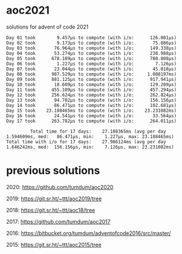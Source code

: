 # aoc2021
solutions for advent of code 2021

```
Day 01 took        9.457µs to compute (with i/o:      126.001µs)
Day 02 took        9.173µs to compute (with i/o:       75.886µs)
Day 03 took       76.964µs to compute (with i/o:      149.338µs)
Day 04 took       53.274µs to compute (with i/o:      238.988µs)
Day 05 took      678.189µs to compute (with i/o:      780.808µs)
Day 06 took        1.227µs to compute (with i/o:        7.126µs)
Day 07 took       23.044µs to compute (with i/o:       45.018µs)
Day 08 took      987.529µs to compute (with i/o:     1.008197ms)
Day 09 took      881.125µs to compute (with i/o:      917.941µs)
Day 10 took       18.609µs to compute (with i/o:      129.209µs)
Day 11 took      455.109µs to compute (with i/o:      457.294µs)
Day 12 took      256.624µs to compute (with i/o:      262.824µs)
Day 13 took       94.782µs to compute (with i/o:      156.156µs)
Day 14 took       86.471µs to compute (with i/o:      102.681µs)
Day 15 took    23.188465ms to compute (with i/o:    23.231082ms)
Day 16 took       24.541µs to compute (with i/o:       33.564µs)
Day 17 took      263.782µs to compute (with i/o:      264.011µs)

         Total time for 17 days:    27.108365ms (avg per day 1.594609ms, med:   86.471µs, min:    1.227µs, max: 23.188465ms)
Total time with i/o for 17 days:    27.986124ms (avg per day 1.646242ms, med:  156.156µs, min:    7.126µs, max: 23.231082ms)
```

# previous solutions

2020: https://github.com/tumdum/aoc2020

2019: https://git.sr.ht/~ttt/aoc2019/tree

2018: https://git.sr.ht/~ttt/aoc18/tree

2017: https://github.com/tumdum/aoc2017

2016: https://bitbucket.org/tumdum/adventofcode2016/src/master/

2015: https://git.sr.ht/~ttt/aoc2015/tree
